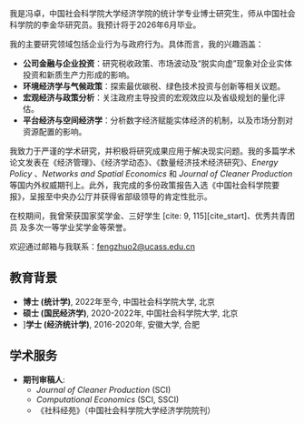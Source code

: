 我是冯卓，中国社会科学院大学经济学院的统计学专业博士研究生，师从中国社会科学院的李金华研究员。我预计将于2026年6月毕业。

我的主要研究领域包括企业行为与政府行为。具体而言，我的兴趣涵盖：
* **公司金融与企业投资**：研究税收政策、市场波动及“脱实向虚”现象对企业实体投资和新质生产力形成的影响。
* **环境经济学与气候政策**：探索最优碳税、绿色技术投资与创新等相关议题。
* **宏观经济与政策分析**：关注政府主导投资的宏观效应以及省级规划的量化评估。
* **平台经济与空间经济学**：分析数字经济赋能实体经济的机制，以及市场分割对资源配置的影响。

我致力于严谨的学术研究，并积极将研究成果应用于解决现实问题。我的多篇学术论文发表在《经济管理》、《经济学动态》、《数量经济技术经济研究》、*Energy Policy* 、*Networks and Spatial Economics* 和 *Journal of Cleaner Production* 等国内外权威期刊上。此外，我完成的多份政策报告入选《中国社会科学院要报》，呈报至中央办公厅并获得省部级领导的肯定性批示。

在校期间，我曾荣获国家奖学金、三好学生 [cite: 9, 115][cite_start]、优秀共青团员 及多次一等学业奖学金等荣誉。

欢迎通过邮箱与我联系：[fengzhuo2@ucass.edu.cn](mailto:fengzhuo2@ucass.edu.cn) 

## 教育背景
* **博士 (统计学)**, 2022年至今, 中国社会科学院大学, 北京
* **硕士 (国民经济学)**, 2020-2022年, 中国社会科学院大学, 北京
* ]**学士 (经济统计学)**, 2016-2020年, 安徽大学, 合肥

## 学术服务
* **期刊审稿人**:
    * *Journal of Cleaner Production* (SCI) 
    * *Computational Economics* (SCI, SSCI) 
    * 《社科经苑》（中国社会科学院大学经济学院院刊） 
